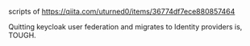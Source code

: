 scripts of https://qiita.com/uturned0/items/36774df7ece880857464

Quitting keycloak user federation and migrates to Identity providers is, TOUGH.
